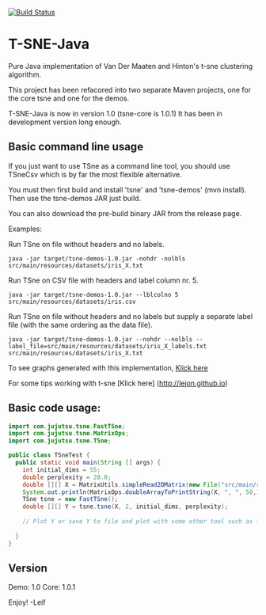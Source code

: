 [![Build Status](https://travis-ci.org/lejon/T-SNE-Java.svg?branch=master)](https://travis-ci.org/lejon/T-SNE-Java)

T-SNE-Java
==========


Pure Java implementation of Van Der Maaten and Hinton's t-sne clustering algorithm.

This project has been refacored into two separate Maven projects, one for the core tsne and one for the demos.

T-SNE-Java is now in version 1.0 (tsne-core is 1.0.1)  It has been in development version long enough.

Basic command line usage
------------------------

If you just want to use TSne as a command line tool, you should use TSneCsv which is by far the most flexible alternative.

You must then first build and install 'tsne' and  'tsne-demos' (mvn install).
Then use the tsne-demos JAR just build. 

You can also download the pre-build binary JAR from the release page.

Examples:

Run TSne on file without headers and no labels.
```shell
java -jar target/tsne-demos-1.0.jar -nohdr -nolbls src/main/resources/datasets/iris_X.txt 
```
Run TSne on CSV file with headers and label column nr. 5.
```shell
java -jar target/tsne-demos-1.0.jar --lblcolno 5 src/main/resources/datasets/iris.csv
```
Run TSne on file without headers and no labels but supply a separate label file (with the same ordering as the data file).
```shell
java -jar target/tsne-demos-1.0.jar --nohdr --nolbls --label_file=src/main/resources/datasets/iris_X_labels.txt src/main/resources/datasets/iris_X.txt
```

To see graphs generated with this implementation, [Klick here](http://lejon.github.io/TSneJava/)

For some tips working with t-sne [Klick here] (http://lejon.github.io)

Basic code usage: 
-----------------

```java
import com.jujutsu.tsne.FastTSne;
import com.jujutsu.tsne.MatrixOps;
import com.jujutsu.tsne.TSne;

public class TSneTest {
  public static void main(String [] args) {
    int initial_dims = 55;
    double perplexity = 20.0;
    double [][] X = MatrixUtils.simpleRead2DMatrix(new File("src/main/resources/datasets/mnist2500_X.txt"), ",");
    System.out.println(MatrixOps.doubleArrayToPrintString(X, ", ", 50,10));
    TSne tsne = new FastTSne();
    double [][] Y = tsne.tsne(X, 2, initial_dims, perplexity);   
    
    // Plot Y or save Y to file and plot with some other tool such as for instance R
    
  }
}

```

Version
-------
Demo: 1.0
Core: 1.0.1

Enjoy!
-Leif
  
